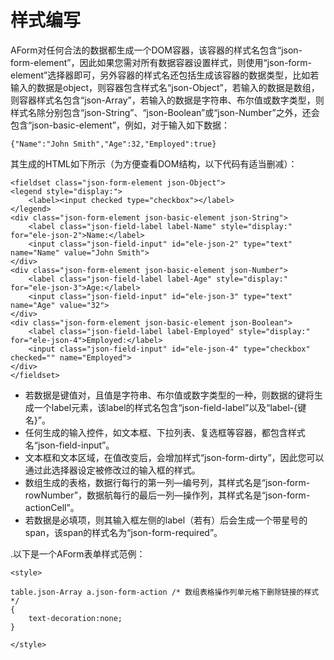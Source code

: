 # 样式编写


AForm对任何合法的数据都生成一个DOM容器，该容器的样式名包含“json-form-element”，因此如果您需对所有数据容器设置样式，则使用“json-form-element”选择器即可，另外容器的样式名还包括生成该容器的数据类型，比如若输入的数据是object，则容器包含样式名“json-Object”，若输入的数据是数组，则容器样式名包含“json-Array”，若输入的数据是字符串、布尔值或数字类型，则样式名除分别包含“json-String”、“json-Boolean”或“json-Number”之外，还会包含“json-basic-element”，例如，对于输入如下数据：


	{"Name":"John Smith","Age":32,"Employed":true}


其生成的HTML如下所示（为方便查看DOM结构，以下代码有适当删减）：


	<fieldset class="json-form-element json-Object">
	<legend style="display:">
		<label><input checked type="checkbox"></label>
	</legend>
	<div class="json-form-element json-basic-element json-String">
		<label class="json-field-label label-Name" style="display:" for="ele-json-2">Name:</label>
		<input class="json-field-input" id="ele-json-2" type="text" name="Name" value="John Smith">
	</div>
	<div class="json-form-element json-basic-element json-Number">
		<label class="json-field-label label-Age" style="display:" for="ele-json-3">Age:</label>
		<input class="json-field-input" id="ele-json-3" type="text" name="Age" value="32">
	</div>
	<div class="json-form-element json-basic-element json-Boolean">
		<label class="json-field-label label-Employed" style="display:" for="ele-json-4">Employed:</label>
		<input class="json-field-input" id="ele-json-4" type="checkbox" checked="" name="Employed">
	</div>
	</fieldset>



- 若数据是键值对，且值是字符串、布尔值或数字类型的一种，则数据的键将生成一个label元素，该label的样式名包含“json-field-label”以及“label-{键名}”。
- 任何生成的输入控件，如文本框、下拉列表、复选框等容器，都包含样式名“json-field-input”。
- 文本框和文本区域，在值改变后，会增加样式“json-form-dirty”，因此您可以通过此选择器设定被修改过的输入框的样式。
- 数组生成的表格，数据行每行的第一列—编号列，其样式名是“json-form-rowNumber”，数据航每行的最后一列—操作列，其样式名是“json-form-actionCell”。
- 若数据是必填项，则其输入框左侧的label（若有）后会生成一个带星号的span，该span的样式名为“json-form-required”。

.以下是一个AForm表单样式范例：


	<style>

	table.json-Array a.json-form-action	/* 数组表格操作列单元格下删除链接的样式 */
	{
		text-decoration:none;
	}

	</style>

